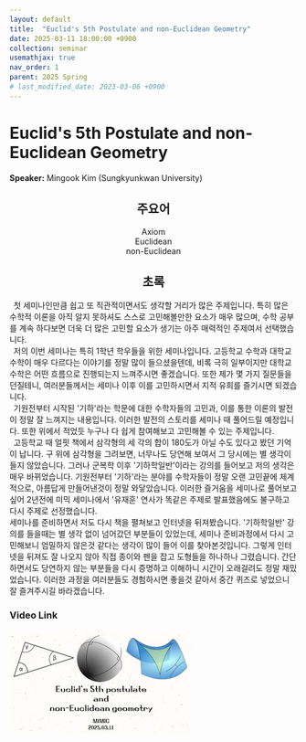 ```yaml
---
layout: default
title:  "Euclid's 5th Postulate and non-Euclidean Geometry"
date: 2025-03-11 18:00:00 +0900
collection: seminar
usemathjax: true
nav_order: 1
parent: 2025 Spring
# last_modified_date: 2023-03-06 +0900
---
```

# Euclid's 5th Postulate and non-Euclidean Geometry

**Speaker:** Mingook Kim (Sungkyunkwan University) <br>

## <center> 주요어 </center>
<center>Axiom</center>
<center>Euclidean</center>
<center>non-Euclidean</center>
   
## <center> 초록 </center>

&ensp;첫 세미나인만큼 쉽고 또 직관적이면서도 생각할 거리가 많은 주제입니다. 특히 많은 수학적 이론을 아직 알지 못하셔도 스스로 고민해볼만한 요소가 매우 많으며, 수학 공부를 계속 하다보면 더욱 더 많은 고민할 요소가 생기는 아주 매력적인 주제여서 선택했습니다.<br>
&ensp;저의 이번 세미나는 특히 1학년 학우들을 위한 세미나입니다. 고등학교 수학과 대학교 수학이 매우 다르다는 이야기를 정말 많이 들으셨을텐데, 비록 극히 일부이지만 대학교 수학은 어떤 흐름으로 진행되는지 느껴주시면 좋겠습니다. 또한 제가 몇 가지 질문들을 던질테니, 여러분들께서는 세미나 이후 이를 고민하시면서 지적 유희를 즐기시면 되겠습니다.<br>
&ensp;기원전부터 시작된 '기하'라는 학문에 대한 수학자들의 고민과, 이를 통한 이론의 발전이 정말 잘 느껴지는 내용입니다. 이러한 발전의 스토리를 세미나 때 풀어드릴 예정입니다. 또한 위에서 적었듯 누구나 다 쉽게 참여해보고 고민해볼 수 있는 주제입니다.<br>
&ensp;고등학교 때 얼핏 책에서 삼각형의 세 각의 합이 180도가 아닐 수도 있다고 봤던 기억이 납니다. 구 위에 삼각형을 그려보면, 너무나도 당연해 보여서 그 당시에는 별 생각이 들지 않았습니다. 그러나 군복학 이후 '기하학일반'이라는 강의를 들어보고 저의 생각은 매우 바뀌었습니다. 기원전부터 '기하'라는 분야를 수학자들이 정말 오랜 고민끝에 체계적으로, 아름답게 만들어낸것이 정말 와닿았습니다. 이러한 즐거움을 세미나로 풀어보고 싶어 2년전에 미믹 세미나에서 '유재훈' 연사가 똑같은 주제로 발표했음에도 불구하고 다시 주제로 선정했습니다.<br>
세미나를 준비하면서 저도 다시 책을 펼쳐보고 인터넷을 뒤져봤습니다. '기하학일반' 강의를 들을때는 별 생각 없이 넘어갔던 부분들이 있었는데, 세미나 준비과정에서 다시 고민해보니 엄밀하지 않은것 같다는 생각이 많이 들어 이를 찾아본것입니다. 그렇게 인터넷을 뒤져도 잘 나오지 않아 직접 종이와 펜을 잡고 도형들을 하나하나 그렸습니다. 간단하면서도 당연하지 않는 부분들을 다시 증명하고 이해하니 시간이 오래걸려도 정말 재밌었습니다. 이러한 과정을 여러분들도 경험하시면 좋을것 같아서 중간 퀴즈로 넣었으니 잘 즐겨주시길 바라겠습니다.<br>

### Video Link

[![Video Label](pictures/1_5th.jpg)](https://www.youtube.com/watch?v=Jdteej_lOGk)

<!-- ## PDF Download -->

<!-- <a target='_blank' href='../2024-1/2024-1_download/crime.pdf'>What is Counting? PDF</a> -->